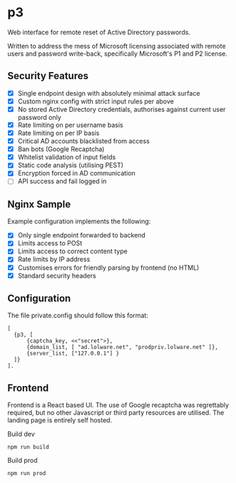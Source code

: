 p3
=====

Web interface for remote reset of Active Directory passwords.

Written to address the mess of Microsoft licensing associated with remote users and password write-back, specifically Microsoft's P1 and P2 license.

Security Features
--------------
- [x] Single endpoint design with absolutely minimal attack surface
- [x] Custom nginx config with strict input rules per above
- [x] No stored Active Directory credentials, authorises against current user password only
- [x] Rate limiting on per username basis
- [x] Rate limiting on per IP basis
- [x] Critical AD accounts blacklisted from access
- [x] Ban bots (Google Recaptcha)
- [x] Whitelist validation of input fields
- [x] Static code analysis (utilising PEST)
- [x] Encryption forced in AD communication
- [ ] API success and fail logged in

Nginx Sample
------------
Example configuration implements the following:
- [x] Only single endpoint forwarded to backend
- [x] Limits access to POSt
- [x] Limits access to correct content type
- [x] Rate limits by IP address
- [x] Customises errors for friendly parsing by frontend (no HTML)
- [x] Standard security headers

Configuration
-------------
The file private.config should follow this format:
```
[
  {p3, [
      {captcha_key, <<"secret">},
      {domain_list, [ "ad.lolware.net", "prodpriv.lolware.net" ]},
      {server_list, ["127.0.0.1"] }
  ]}
].

```

Frontend
--------
Frontend is a React based UI.
The use of Google recaptcha was regrettably required, but no other Javascript or third party resources are utilised. The landing page is entirely self hosted.

Build dev

    npm run build

Build prod

    npm run prod
